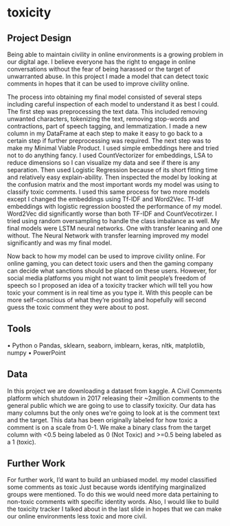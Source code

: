 # toxicity

## Project Design

Being able to maintain civility in online environments is a growing problem in our digital age.  I believe everyone has the right to engage in online conversations without the fear of being harassed or the target of unwarranted abuse.  In this project I made a model that can detect toxic comments in hopes that it can be used to improve civility online.  

The process into obtaining my final model consisted of several steps including careful inspection of each model to understand it as best I could.  The first step was preprocessing the text data.  This included removing unwanted characters, tokenizing the text, removing stop-words and contractions, part of speech tagging, and lemmatization.  I made a new column in my DataFrame at each step to make it easy to go back to a certain step if further preprocessing was required.  The next step was to make my Minimal Viable Product.  I used simple embeddings here and tried not to do anything fancy.  I used CountVectorizer for embeddings, LSA to reduce dimensions so I can visualize my data and see if there is any separation.  Then used Logistic Regression because of its short fitting time and relatively easy explain-ability.  Then inspected the model by looking at the confusion matrix and the most important words my model was using to classify toxic comments.  I used this same process for two more models except I changed the embeddings using Tf-IDF and Word2Vec.  Tf-Idf embeddings with logistic regression boosted the performance of my model.  Word2Vec did significantly worse than both TF-IDF and CountVecotirzer.  I tried using random oversampling to handle the class imbalance as well.  My final models were LSTM neural networks.  One with transfer leaning and one without.  The Neural Network with transfer learning improved my model significantly and was my final model.  

Now back to how my model can be used to improve civility online.  For online gaming, you can detect toxic users and then the gaming company can decide what sanctions should be placed on these users.  However, for social media platforms you might not want to limit people’s freedom of speech so I proposed an idea of a toxicity tracker which will tell you how toxic your comment is in real time as you type it.  With this people can be more self-conscious of what they’re posting and hopefully will second guess the toxic comment they were about to post.  



## Tools
•	Python
o	Pandas, sklearn, seaborn, imblearn, keras, nltk, matplotlib, numpy
•	PowerPoint


## Data

In this project we are downloading a dataset from kaggle. A Civil Comments platform which shutdown in 2017 releasing their ~2million comments to the general public which we are going to use to classify toxicity.  Our data has many columns but the only ones we're going to look at is the comment text and the target. This data has been originally labeled for how toxic a comment is on a scale from 0-1. We make a binary class from the target column with <0.5 being labeled as 0 (Not Toxic) and >=0.5 being labeled as a 1 (toxic).


## Further Work

For further work, I’d want to build an unbiased model.  my model classified some comments as toxic Just because words identifying marginalized groups were mentioned.  To do this we would need more data pertaining to non-toxic comments with specific identity words.  Also, I would like to build the toxicity tracker I talked about in the last slide in hopes that we can make our online environments less toxic and more civil.
